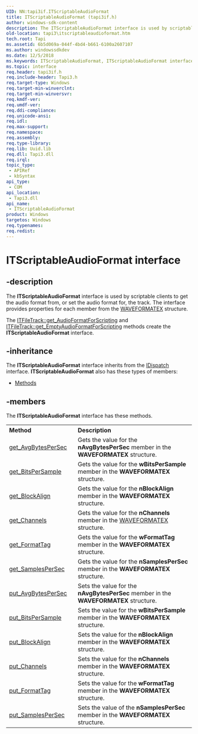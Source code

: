 ```yaml
---
UID: NN:tapi3if.ITScriptableAudioFormat
title: ITScriptableAudioFormat (tapi3if.h)
author: windows-sdk-content
description: The ITScriptableAudioFormat interface is used by scriptable clients to get the audio format from, or set the audio format for, the track. The interface provides properties for each member from the WAVEFORMATEX structure.
old-location: tapi3\itscriptableaudioformat.htm
tech.root: Tapi
ms.assetid: 6b5d069a-044f-4bd4-b661-6100a2607107
ms.author: windowssdkdev
ms.date: 12/5/2018
ms.keywords: ITScriptableAudioFormat, ITScriptableAudioFormat interface [TAPI 2.2], ITScriptableAudioFormat interface [TAPI 2.2],described, _tapi3_itscriptableaudioformat, tapi3.itscriptableaudioformat, tapi3if/ITScriptableAudioFormat
ms.topic: interface
req.header: tapi3if.h
req.include-header: Tapi3.h
req.target-type: Windows
req.target-min-winverclnt: 
req.target-min-winversvr: 
req.kmdf-ver: 
req.umdf-ver: 
req.ddi-compliance: 
req.unicode-ansi: 
req.idl: 
req.max-support: 
req.namespace: 
req.assembly: 
req.type-library: 
req.lib: Uuid.lib
req.dll: Tapi3.dll
req.irql: 
topic_type:
 - APIRef
 - kbSyntax
api_type:
 - COM
api_location:
 - Tapi3.dll
api_name:
 - ITScriptableAudioFormat
product: Windows
targetos: Windows
req.typenames: 
req.redist: 
---
```


# ITScriptableAudioFormat interface


## -description


The 
<b>ITScriptableAudioFormat</b> interface is used by scriptable clients to get the audio format from, or set the audio format for, the track. The interface provides properties for each member from the 
<a href="https://msdn.microsoft.com/en-us/library/Dd757713(v=VS.85).aspx">WAVEFORMATEX</a> structure.

The 
<a href="https://msdn.microsoft.com/3677b85c-15a4-4960-88ad-18855349fedd">ITFileTrack::get_AudioFormatForScripting</a> and 
<a href="https://msdn.microsoft.com/80644b51-4b04-4299-a486-284e77583feb">ITFileTrack::get_EmptyAudioFormatForScripting</a> methods create the 
<b>ITScriptableAudioFormat</b> interface.


## -inheritance

The <b xmlns:loc="http://microsoft.com/wdcml/l10n">ITScriptableAudioFormat</b> interface inherits from the <a href="https://msdn.microsoft.com/en-us/library/ms221608(v=VS.85).aspx">IDispatch</a> interface. <b>ITScriptableAudioFormat</b> also has these types of members:
<ul>
<li><a href="https://docs.microsoft.com/">Methods</a></li>
</ul>

## -members

The <b>ITScriptableAudioFormat</b> interface has these methods.
<table class="members" id="memberListMethods">
<tr>
<th align="left" width="37%">Method</th>
<th align="left" width="63%">Description</th>
</tr>
<tr data="declared;">
<td align="left" width="37%">
<a href="https://msdn.microsoft.com/fe54e1a5-ff8f-486d-90ba-3c7fc595ec1d">get_AvgBytesPerSec</a>
</td>
<td align="left" width="63%">
Gets the value for the <b>nAvgBytesPerSec</b> member in the <b>WAVEFORMATEX</b> structure.

</td>
</tr>
<tr data="declared;">
<td align="left" width="37%">
<a href="https://msdn.microsoft.com/a98a3571-89bf-4625-b495-2d080c86c4b5">get_BitsPerSample</a>
</td>
<td align="left" width="63%">
Gets the value for the <b>wBitsPerSample</b> member in the <b>WAVEFORMATEX</b> structure.

</td>
</tr>
<tr data="declared;">
<td align="left" width="37%">
<a href="https://msdn.microsoft.com/1f96d37e-af8b-4f0e-9bc0-467e3684fadb">get_BlockAlign</a>
</td>
<td align="left" width="63%">
Gets the value for the <b>nBlockAlign</b> member in the <b>WAVEFORMATEX</b> structure.

</td>
</tr>
<tr data="declared;">
<td align="left" width="37%">
<a href="https://msdn.microsoft.com/3d92b08f-d108-4ea5-beac-cff2fad258cc">get_Channels</a>
</td>
<td align="left" width="63%">
Gets the value for the <b>nChannels</b> member in the 
<a href="https://msdn.microsoft.com/en-us/library/Dd757713(v=VS.85).aspx">WAVEFORMATEX</a> structure.

</td>
</tr>
<tr data="declared;">
<td align="left" width="37%">
<a href="https://msdn.microsoft.com/073e4800-d84a-4f12-81ce-eba4a4e139fc">get_FormatTag</a>
</td>
<td align="left" width="63%">
Gets the value for the <b>wFormatTag</b> member in the <b>WAVEFORMATEX</b> structure.

</td>
</tr>
<tr data="declared;">
<td align="left" width="37%">
<a href="https://msdn.microsoft.com/614e0141-76dc-40ff-ad9b-a72b95e4a46d">get_SamplesPerSec</a>
</td>
<td align="left" width="63%">
Gets the value for the <b>nSamplesPerSec</b> member in the <b>WAVEFORMATEX</b> structure.

</td>
</tr>
<tr data="declared;">
<td align="left" width="37%">
<a href="https://msdn.microsoft.com/ca1b67b3-2dd0-47c1-9e91-ae94b6d78cc4">put_AvgBytesPerSec</a>
</td>
<td align="left" width="63%">
Sets the value for the <b>nAvgBytesPerSec</b> member in the <b>WAVEFORMATEX</b> structure.

</td>
</tr>
<tr data="declared;">
<td align="left" width="37%">
<a href="https://msdn.microsoft.com/8e1038d6-122f-40c9-a6ab-57ae583ff9bc">put_BitsPerSample</a>
</td>
<td align="left" width="63%">
Sets the value for the <b>wBitsPerSample</b> member in the <b>WAVEFORMATEX</b> structure.

</td>
</tr>
<tr data="declared;">
<td align="left" width="37%">
<a href="https://msdn.microsoft.com/bc037229-4c5f-4778-af59-02e07d03a180">put_BlockAlign</a>
</td>
<td align="left" width="63%">
Sets the value for the <b>nBlockAlign</b> member in the <b>WAVEFORMATEX</b> structure.

</td>
</tr>
<tr data="declared;">
<td align="left" width="37%">
<a href="https://msdn.microsoft.com/301fd17f-393b-46dd-9d76-1a1e34547629">put_Channels</a>
</td>
<td align="left" width="63%">
Sets the value for the <b>nChannels</b> member in the <b>WAVEFORMATEX</b> structure.

</td>
</tr>
<tr data="declared;">
<td align="left" width="37%">
<a href="https://msdn.microsoft.com/a57eb237-189f-4c42-a1cd-9e70f53c3c4a">put_FormatTag</a>
</td>
<td align="left" width="63%">
Sets the value for the <b>wFormatTag</b> member in the <b>WAVEFORMATEX</b> structure.

</td>
</tr>
<tr data="declared;">
<td align="left" width="37%">
<a href="https://msdn.microsoft.com/9cf0d204-3623-4c93-9f75-39c39aa20f76">put_SamplesPerSec</a>
</td>
<td align="left" width="63%">
Sets the value of the <b>nSamplesPerSec</b> member in the <b>WAVEFORMATEX</b> structure.

</td>
</tr>
</table> 

